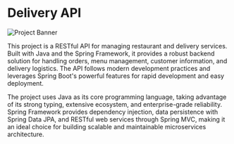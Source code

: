 # Delivery API

![Project Banner](IMAGE_URL_HERE)

This project is a RESTful API for managing restaurant and delivery services. Built with Java and the Spring Framework, it provides a robust backend solution for handling orders, menu management, customer information, and delivery logistics. The API follows modern development practices and leverages Spring Boot's powerful features for rapid development and easy deployment.

The project uses Java as its core programming language, taking advantage of its strong typing, extensive ecosystem, and enterprise-grade reliability. Spring Framework provides dependency injection, data persistence with Spring Data JPA, and RESTful web services through Spring MVC, making it an ideal choice for building scalable and maintainable microservices architecture.
